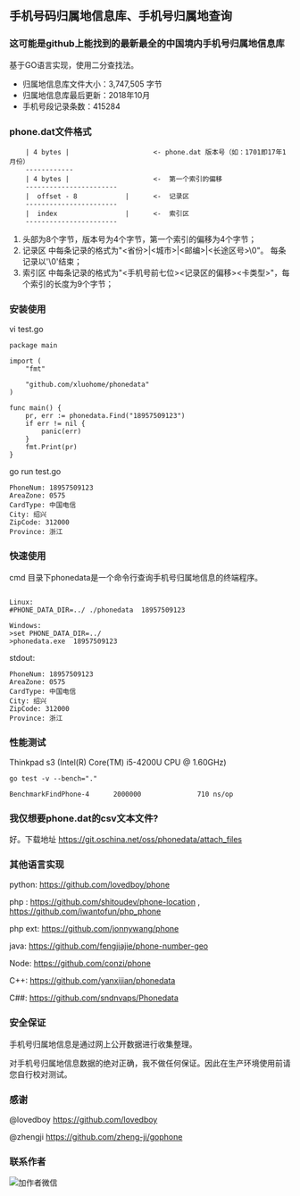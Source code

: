 手机号码归属地信息库、手机号归属地查询
----------------------------

### 这可能是github上能找到的最新最全的中国境内手机号归属地信息库
基于GO语言实现，使用二分查找法。

 - 归属地信息库文件大小：3,747,505 字节
 - 归属地信息库最后更新：2018年10月
 - 手机号段记录条数：415284

### phone.dat文件格式

        | 4 bytes |                     <- phone.dat 版本号（如：1701即17年1月份）
        ------------
        | 4 bytes |                     <-  第一个索引的偏移
        -----------------------
        |  offset - 8            |      <-  记录区
        -----------------------
        |  index                 |      <-  索引区
        -----------------------

1. 头部为8个字节，版本号为4个字节，第一个索引的偏移为4个字节；
2. 记录区 中每条记录的格式为"<省份>|<城市>|<邮编>|<长途区号>\0"。 每条记录以'\0'结束；
3. 索引区 中每条记录的格式为"<手机号前七位><记录区的偏移><卡类型>"，每个索引的长度为9个字节；

### 安装使用

 vi test.go

```
package main

import (
	"fmt"

	"github.com/xluohome/phonedata"
)

func main() {
	pr, err := phonedata.Find("18957509123")
	if err != nil {
		panic(err)
	}
	fmt.Print(pr)
}

````
go run test.go

```
PhoneNum: 18957509123
AreaZone: 0575
CardType: 中国电信
City: 绍兴
ZipCode: 312000
Province: 浙江
```

### 快速使用

cmd 目录下phonedata是一个命令行查询手机号归属地信息的终端程序。
```

Linux:
#PHONE_DATA_DIR=../ ./phonedata  18957509123

Windows:
>set PHONE_DATA_DIR=../
>phonedata.exe  18957509123
```
stdout:
```
PhoneNum: 18957509123
AreaZone: 0575
CardType: 中国电信
City: 绍兴
ZipCode: 312000
Province: 浙江
```

### 性能测试
Thinkpad s3 (Intel(R) Core(TM) i5-4200U CPU @ 1.60GHz)

```
go test -v --bench="."

BenchmarkFindPhone-4      2000000              710 ns/op

```

### 我仅想要phone.dat的csv文本文件?

好。下载地址
https://git.oschina.net/oss/phonedata/attach_files


### 其他语言实现

python: https://github.com/lovedboy/phone

php :  https://github.com/shitoudev/phone-location , https://github.com/iwantofun/php_phone

php ext: https://github.com/jonnywang/phone

java: https://github.com/fengjiajie/phone-number-geo

Node: https://github.com/conzi/phone

C++: https://github.com/yanxijian/phonedata

C##: https://github.com/sndnvaps/Phonedata

### 安全保证

手机号归属地信息是通过网上公开数据进行收集整理。

对手机号归属地信息数据的绝对正确，我不做任何保证。因此在生产环境使用前请您自行校对测试。

### 感谢
@lovedboy https://github.com/lovedboy

@zhengji  https://github.com/zheng-ji/gophone

### 联系作者

![加作者微信](https://github.com/xluohome/phonedata/blob/master/wx.jpg)
